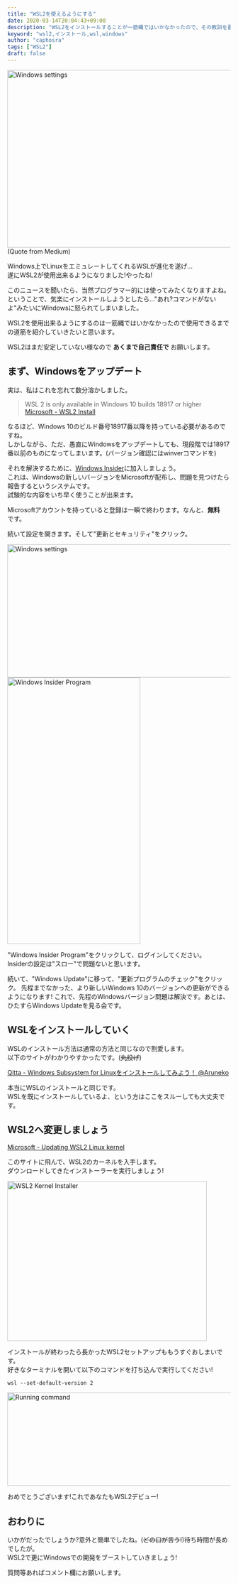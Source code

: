 ```yaml
---
title: "WSL2を使えるようにする"
date: 2020-03-14T20:04:43+09:00
description: "WSL2をインストールすることが一筋縄ではいかなかったので、その教訓を書き残します。"
keyword: "wsl2,インストール,wsl,windows"
author: "caphosra"
tags: ["WSL2"]
draft: false
---
```



<img src="https://miro.medium.com/max/1326/1*Hv7hbkxpOsNyzt5-Pv8FJQ.png" alt="Windows settings" class="center" width="650" height="400" />
(Quote from Medium)

Windows上でLinuxをエミュレートしてくれるWSLが進化を遂げ...  
遂にWSL2が使用出来るようになりました!やったね!  

このニュースを聞いたら、当然プログラマー的には使ってみたくなりますよね。  
ということで、気楽にインストールしようとしたら..."あれ?コマンドがないよ"みたいにWindowsに怒られてしまいました。

WSL2を使用出来るようにするのは一筋縄ではいかなかったので使用できるまでの道筋を紹介していきたいと思います。

WSL2はまだ安定していない様なので __あくまで自己責任で__ お願いします。

## まず、Windowsをアップデート

実は、私はこれを忘れて数分溶かしました。

> WSL 2 is only available in Windows 10 builds 18917 or higher  
[Microsoft - WSL2 Install](https://docs.microsoft.com/en-us/windows/wsl/wsl2-install)

なるほど、Windows 10のビルド番号18917番以降を持っている必要があるのですね。  
しかしながら、ただ、愚直にWindowsをアップデートしても、現段階では18917番以前のものになってしまいます。(バージョン確認にはwinverコマンドを)

それを解決するために、[Windows Insider](https://insider.windows.com/en-us/)に加入しましょう。  
これは、Windowsの新しいバージョンをMicrosoftが配布し、問題を見つけたら報告するというシステムです。  
試験的な内容をいち早く使うことが出来ます。

Microsoftアカウントを持っていると登録は一瞬で終わります。なんと、__無料__　です。

続いて設定を開きます。そして"更新とセキュリティ"をクリック。

<img src="https://caphosra.github.io/images/wsl2-setup/settings.jpg" alt="Windows settings" class="center" width="900" height="300" />

<img src="https://caphosra.github.io/images/wsl2-setup/windows-insider-program.jpg" alt="Windows Insider Program" class="center" width="300" height="600" />

"Windows Insider Program"をクリックして、ログインしてください。  
Insiderの設定は"スロー"で問題ないと思います。  

続いて、"Windows Update"に移って、"更新プログラムのチェック"をクリック。
先程までなかった、より新しいWindows 10のバージョンへの更新ができるようになります!
これで、先程のWindowsバージョン問題は解決です。あとは、ひたすらWindows Updateを見る会です。

## WSLをインストールしていく

WSLのインストール方法は通常の方法と同じなので割愛します。  
以下のサイトがわかりやすかったです。(~~丸投げ~~)

[Qitta - Windows Subsystem for Linuxをインストールしてみよう！ @Aruneko](https://qiita.com/Aruneko/items/c79810b0b015bebf30bb)

本当にWSLのインストールと同じです。  
WSLを既にインストールしているよ、という方はここをスルーしても大丈夫です。

## WSL2へ変更しましょう

[Microsoft - Updating WSL2 Linux kernel](https://docs.microsoft.com/en-us/windows/wsl/wsl2-kernel)

このサイトに飛んで、WSL2のカーネルを入手します。  
ダウンロードしてきたインストーラーを実行しましょう!

<img src="https://caphosra.github.io/images/wsl2-setup/update-setup.jpg" alt="WSL2 Kernel Installer" class="center" width="450" height="360" />

インストールが終わったら長かったWSL2セットアップももうすぐおしまいです。  
好きなターミナルを開いて以下のコマンドを打ち込んで実行してください!

```
wsl --set-default-version 2
```
<img src="https://caphosra.github.io/images/wsl2-setup/command-prompt.jpg" alt="Running command" class="center" width="860" height="210" />

おめでとうございます!これであなたもWSL2デビュー!

## おわりに

いかがだったでしょうか?意外と簡単でしたね。(~~どの口が言う!~~)待ち時間が長めでしたが。  
WSL2で更にWindowsでの開発をブーストしていきましょう!

質問等あればコメント欄にお願いします。
